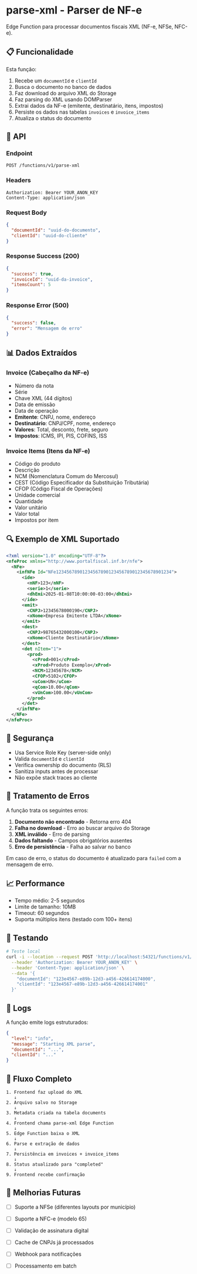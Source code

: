 # parse-xml - Parser de NF-e

Edge Function para processar documentos fiscais XML (NF-e, NFSe, NFC-e).

## 📋 Funcionalidade

Esta função:
1. Recebe um `documentId` e `clientId`
2. Busca o documento no banco de dados
3. Faz download do arquivo XML do Storage
4. Faz parsing do XML usando DOMParser
5. Extrai dados da NF-e (emitente, destinatário, itens, impostos)
6. Persiste os dados nas tabelas `invoices` e `invoice_items`
7. Atualiza o status do documento

## 🔌 API

### Endpoint
```
POST /functions/v1/parse-xml
```

### Headers
```
Authorization: Bearer YOUR_ANON_KEY
Content-Type: application/json
```

### Request Body
```json
{
  "documentId": "uuid-do-documento",
  "clientId": "uuid-do-cliente"
}
```

### Response Success (200)
```json
{
  "success": true,
  "invoiceId": "uuid-da-invoice",
  "itemsCount": 5
}
```

### Response Error (500)
```json
{
  "success": false,
  "error": "Mensagem de erro"
}
```

## 📊 Dados Extraídos

### Invoice (Cabeçalho da NF-e)
- Número da nota
- Série
- Chave XML (44 dígitos)
- Data de emissão
- Data de operação
- **Emitente**: CNPJ, nome, endereço
- **Destinatário**: CNPJ/CPF, nome, endereço
- **Valores**: Total, desconto, frete, seguro
- **Impostos**: ICMS, IPI, PIS, COFINS, ISS

### Invoice Items (Itens da NF-e)
- Código do produto
- Descrição
- NCM (Nomenclatura Comum do Mercosul)
- CEST (Código Especificador da Substituição Tributária)
- CFOP (Código Fiscal de Operações)
- Unidade comercial
- Quantidade
- Valor unitário
- Valor total
- Impostos por item

## 🔍 Exemplo de XML Suportado

```xml
<?xml version="1.0" encoding="UTF-8"?>
<nfeProc xmlns="http://www.portalfiscal.inf.br/nfe">
  <NFe>
    <infNFe Id="NFe12345678901234567890123456789012345678901234">
      <ide>
        <nNF>123</nNF>
        <serie>1</serie>
        <dhEmi>2025-01-08T10:00:00-03:00</dhEmi>
      </ide>
      <emit>
        <CNPJ>12345678000190</CNPJ>
        <xNome>Empresa Emitente LTDA</xNome>
      </emit>
      <dest>
        <CNPJ>98765432000100</CNPJ>
        <xNome>Cliente Destinatário</xNome>
      </dest>
      <det nItem="1">
        <prod>
          <cProd>001</cProd>
          <xProd>Produto Exemplo</xProd>
          <NCM>12345678</NCM>
          <CFOP>5102</CFOP>
          <uCom>UN</uCom>
          <qCom>10.00</qCom>
          <vUnCom>100.00</vUnCom>
        </prod>
      </det>
    </infNFe>
  </NFe>
</nfeProc>
```

## 🔐 Segurança

- Usa Service Role Key (server-side only)
- Valida `documentId` e `clientId`
- Verifica ownership do documento (RLS)
- Sanitiza inputs antes de processar
- Não expõe stack traces ao cliente

## 🐛 Tratamento de Erros

A função trata os seguintes erros:

1. **Documento não encontrado** - Retorna erro 404
2. **Falha no download** - Erro ao buscar arquivo do Storage
3. **XML inválido** - Erro de parsing
4. **Dados faltando** - Campos obrigatórios ausentes
5. **Erro de persistência** - Falha ao salvar no banco

Em caso de erro, o status do documento é atualizado para `failed` com a mensagem de erro.

## 📈 Performance

- Tempo médio: 2-5 segundos
- Limite de tamanho: 10MB
- Timeout: 60 segundos
- Suporta múltiplos itens (testado com 100+ itens)

## 🧪 Testando

```bash
# Teste local
curl -i --location --request POST 'http://localhost:54321/functions/v1/parse-xml' \
  --header 'Authorization: Bearer YOUR_ANON_KEY' \
  --header 'Content-Type: application/json' \
  --data '{
    "documentId": "123e4567-e89b-12d3-a456-426614174000",
    "clientId": "123e4567-e89b-12d3-a456-426614174001"
  }'
```

## 📝 Logs

A função emite logs estruturados:

```json
{
  "level": "info",
  "message": "Starting XML parse",
  "documentId": "...",
  "clientId": "..."
}
```

## 🔄 Fluxo Completo

```
1. Frontend faz upload do XML
   ↓
2. Arquivo salvo no Storage
   ↓
3. Metadata criada na tabela documents
   ↓
4. Frontend chama parse-xml Edge Function
   ↓
5. Edge Function baixa o XML
   ↓
6. Parse e extração de dados
   ↓
7. Persistência em invoices + invoice_items
   ↓
8. Status atualizado para "completed"
   ↓
9. Frontend recebe confirmação
```

## 🚀 Melhorias Futuras

- [ ] Suporte a NFSe (diferentes layouts por município)
- [ ] Suporte a NFC-e (modelo 65)
- [ ] Validação de assinatura digital
- [ ] Cache de CNPJs já processados
- [ ] Webhook para notificações
- [ ] Processamento em batch

